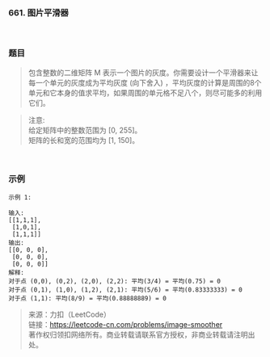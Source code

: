 ### 661. 图片平滑器

<br>

### 题目

> 包含整数的二维矩阵 M 表示一个图片的灰度。你需要设计一个平滑器来让每一个单元的灰度成为平均灰度 (向下舍入) ，平均灰度的计算是周围的8个单元和它本身的值求平均，如果周围的单元格不足八个，则尽可能多的利用它们。

>注意:<br/>
给定矩阵中的整数范围为 [0, 255]。<br/> 
矩阵的长和宽的范围均为 [1, 150]。
<br>

### 示例
```
示例 1:

输入:
[[1,1,1],
 [1,0,1],
 [1,1,1]]
输出:
[[0, 0, 0],
 [0, 0, 0],
 [0, 0, 0]]
解释:
对于点 (0,0), (0,2), (2,0), (2,2): 平均(3/4) = 平均(0.75) = 0
对于点 (0,1), (1,0), (1,2), (2,1): 平均(5/6) = 平均(0.83333333) = 0
对于点 (1,1): 平均(8/9) = 平均(0.88888889) = 0

```

>来源：力扣（LeetCode）<br>
链接：https://leetcode-cn.com/problems/image-smoother<br>
著作权归领扣网络所有。商业转载请联系官方授权，非商业转载请注明出处。

<br>

